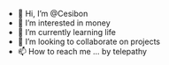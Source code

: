 - 👋 Hi, I’m @Cesibon
- 👀 I’m interested in money
- 🌱 I’m currently learning life
- 💞️ I’m looking to collaborate on projects
- 📫 How to reach me ... by telepathy

<!---
Cesibon/Cesibon is a ✨ special ✨ repository because its `README.md` (this file) appears on your GitHub profile.
You can click the Preview link to take a look at your changes.
--->
